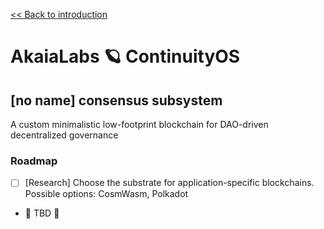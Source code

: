 [<< Back to introduction](/README.md)

# AkaiaLabs 🪐 ContinuityOS

## [no name] consensus subsystem

A custom minimalistic low-footprint blockchain for DAO-driven decentralized governance

### Roadmap

- [ ] [Research] Choose the substrate for application-specific blockchains. Possible options: CosmWasm, Polkadot
- 🚧 TBD 🚧
